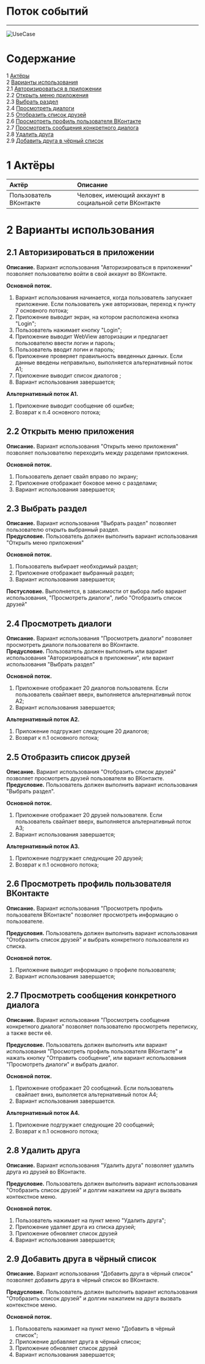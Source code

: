 # Поток событий
---

![UseCase](../../Documents/Diagrams/UseCase.png)

# Содержание
1 [Актёры](#1) <br>
2 [Варианты использования](#2) <br>
2.1 [Авторизироваться в приложении](#2.1) <br>
2.2 [Открыть меню приложения](#2.2) <br>
2.3 [Выбрать раздел](#2.3) <br>
2.4 [Просмотреть диалоги](#2.4) <br>
2.5 [Отобразить список друзей](#2.5) <br>
2.6 [Просмотреть профиль пользователя ВКонтакте](#2.6) <br>
2.7 [Просмотреть сообщения конкретного диалога](#2.7) <br>
2.8 [Удалить друга](#2.8) <br>
2.9 [Добавить друга в чёрный список](#2.9) <br>
<a name="1"/>

# 1 Актёры

| Актёр | Описание |
|:--|:--|
| Пользователь ВКонтакте | Человек, имеющий аккаунт в социальной сети ВКонтакте |

<a name="2"/>

# 2 Варианты использования

<a name="2.1"/>

## 2.1 Авторизироваться в приложении

**Описание.** Вариант использования "Авторизироваться в приложении" позволяет пользователю войти в свой аккаунт во ВКонтакте.  

**Основной поток.**
1. Вариант использования начинается, когда пользователь запускает приложение. Если пользователь уже авторизован, переход к пункту 7 основного потока;
2. Приложение выводит экран, на котором расположена кнопка "Login";
3. Пользователь нажимает кнопку "Login";
4. Приложение выводит WebView авторизации и предлагает пользователю ввести логин и пароль;
5. Пользователь вводит логин и пароль;
6. Приложение проверяет правильность введенных данных. Если данные введены неправильно, выполняется альтернативный поток А1;
7. Приложение выводит список диалогов ;
8. Вариант использования завершается;

**Альтернативный поток А1.**
1. Приложение выводит сообщение об ошибке;
2. Возврат к п.4 основного потока;

<a name="2.2"/>

## 2.2 Открыть меню приложения

**Описание.** Вариант использования "Открыть меню приложения" позволяет пользователю переходить между разделами приложения.  

**Основной поток.**
1. Пользователь делает свайп вправо по экрану;
2. Приложение отображает боковое меню с разделами;
3. Вариант использования завершается;

<a name="2.3"/>

## 2.3 Выбрать раздел

**Описание.** Вариант использования "Выбрать раздел" позволяет пользователю открыть выбранный раздел.  
**Предусловие.** Пользователь должен выполнить вариант использования "Открыть меню приложения"

**Основной поток.**
1. Пользователь выбирает необходимый раздел;
2. Приложение отображает выбранный раздел;
3. Вариант использования завершается;

**Постусловие.** Выполняется, в зависимости от выбора либо вариант использования, "Просмотреть диалоги", либо "Отобразить список друзей"

<a name="2.4"/>

## 2.4 Просмотреть диалоги

**Описание.** Вариант использования "Просмотреть диалоги" позволяет просмотреть диалоги пользователя во ВКонтакте.  
**Предусловие.** Пользователь должен выполнить или вариант использования "Авторизироваться в приложении", или вариант использования "Выбрать раздел"

**Основной поток.**
1. Приложение отображает 20 диалогов пользователя. Если пользователь свайпает вверх, выполняется альтернативный поток А2;
3. Вариант использования завершается;

**Альтернативный поток А2.**
1. Приложение подгружает следующие 20 диалогов;
2. Возврат к п.1 основного потока;

<a name="2.5"/>

## 2.5 Отобразить список друзей

**Описание.** Вариант использования "Отобразить список друзей" позволяет просмотреть друзей пользователя во ВКонтакте.  
**Предусловие.** Пользователь должен выполнить вариант использования "Выбрать раздел".

**Основной поток.**
1. Приложение отображает 20 друзей пользователя. Если пользователь свайпает вверх, выполняется альтернативный поток А3;
3. Вариант использования завершается;

**Альтернативный поток А3.**
1. Приложение подгружает следующие 20 друзей;
2. Возврат к п.1 основного потока;


<a name="2.6"/>

## 2.6 Просмотреть профиль пользователя ВКонтакте

**Описание.** Вариант использования "Просмотреть профиль пользователя ВКонтакте" позволяет просмотреть информацию о пользователе.

**Предусловия.** Пользователь должен выполнить вариант использования "Отобразить список друзей" и выбрать конкретного пользователя из списка.

**Основной поток.**
1. Приложение выводит информацию о профиле пользователя;
2. Вариант использования завершается;

<a name="2.7"/>

## 2.7 Просмотреть сообщения конкретного диалога

**Описание.** Вариант использования "Просмотреть сообщения конкретного диалога" позволяет пользователю просмотреть переписку, а также вести её.

**Предусловие.** Пользователь должен выполнить или вариант использования "Просмотреть профиль пользователя ВКонтакте" и нажать кнопку "Отправить сообщение", или вариант использования "Просмотреть диалоги" и выбрать диалог.

**Основной поток.**
1. Приложение отображает 20 сообщений. Если пользователь свайпает вниз, выполяется альтернативный поток А4; 
2. Вариант использования завершается.

**Альтернативный поток А4.**
1. Приложение подгружает следующие 20 сообщений;
2. Возврат к п.1 основного потока;

<a name="2.8"/>

## 2.8 Удалить друга

**Описание.** Вариант использования "Удалить друга" позволяет удалить друга из друзей во ВКонтакте.

**Предусловие.** Пользователь должен выполнить вариант использования "Отобразить список друзей" и долгим нажатием на друга вызвать контекстное меню.

**Основной поток.**
1. Пользователь нажимает на пункт меню "Удалить друга";
2. Приложение удаляет друга из списка друзей;
3. Приложение обновляет список друзей
4. Вариант использования завершается;

<a name="2.9"/>

## 2.9 Добавить друга в чёрный список

**Описание.** Вариант использования "Добавить друга в чёрный список" позволяет добавить друга в чёрный список во ВКонтакте.

**Предусловие.** Пользователь должен выполнить вариант использования "Отобразить список друзей" и долгим нажатием на друга вызвать контекстное меню.

**Основной поток.**
1. Пользователь нажимает на пункт меню "Добавить в чёрный список";
2. Приложение добавляет друга в чёрный список;
3. Приложение обновляет список друзей
4. Вариант использования завершается;

